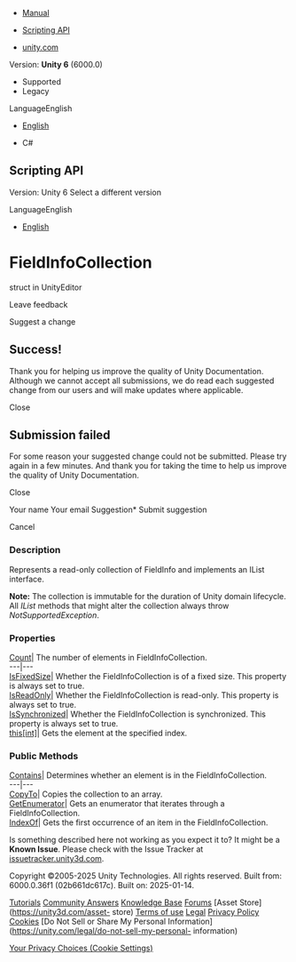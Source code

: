 [ ]()

  * [Manual](../Manual/index.html)
  * [Scripting API](../ScriptReference/index.html)

  * [unity.com](https://unity.com/)

Version: **Unity 6** (6000.0)

  * Supported
  * Legacy

LanguageEnglish

  * [English]()

  * C#

[ ](https://docs.unity3d.com)

## Scripting API

Version: Unity 6 Select a different version

LanguageEnglish

  * [English]()

# FieldInfoCollection

struct in UnityEditor

Leave feedback

Suggest a change

## Success!

Thank you for helping us improve the quality of Unity Documentation. Although
we cannot accept all submissions, we do read each suggested change from our
users and will make updates where applicable.

Close

## Submission failed

For some reason your suggested change could not be submitted. Please <a>try
again</a> in a few minutes. And thank you for taking the time to help us
improve the quality of Unity Documentation.

Close

Your name Your email Suggestion* Submit suggestion

Cancel

[ ]()

### Description

Represents a read-only collection of FieldInfo and implements an IList
interface.

**Note:** The collection is immutable for the duration of Unity domain
lifecycle. All _IList_ methods that might alter the collection always throw
_NotSupportedException_.

### Properties

[Count](TypeCache.FieldInfoCollection.Count.html)| The number of elements in
FieldInfoCollection.  
---|---  
[IsFixedSize](TypeCache.FieldInfoCollection.IsFixedSize.html)| Whether the
FieldInfoCollection is of a fixed size. This property is always set to true.  
[IsReadOnly](TypeCache.FieldInfoCollection.IsReadOnly.html)| Whether the
FieldInfoCollection is read-only. This property is always set to true.  
[IsSynchronized](TypeCache.FieldInfoCollection.IsSynchronized.html)| Whether
the FieldInfoCollection is synchronized. This property is always set to true.  
[this[int]](TypeCache.FieldInfoCollection.Index_operator.html)| Gets the
element at the specified index.  
  
### Public Methods

[Contains](TypeCache.FieldInfoCollection.Contains.html)| Determines whether an
element is in the FieldInfoCollection.  
---|---  
[CopyTo](TypeCache.FieldInfoCollection.CopyTo.html)| Copies the collection to
an array.  
[GetEnumerator](TypeCache.FieldInfoCollection.GetEnumerator.html)| Gets an
enumerator that iterates through a FieldInfoCollection.  
[IndexOf](TypeCache.FieldInfoCollection.IndexOf.html)| Gets the first
occurrence of an item in the FieldInfoCollection.  
  
Is something described here not working as you expect it to? It might be a
**Known Issue**. Please check with the Issue Tracker at
[issuetracker.unity3d.com](https://issuetracker.unity3d.com).

Copyright ©2005-2025 Unity Technologies. All rights reserved. Built from:
6000.0.36f1 (02b661dc617c). Built on: 2025-01-14.

[Tutorials](https://unity3d.com/learn) [Community
Answers](https://answers.unity3d.com) [Knowledge
Base](https://support.unity3d.com/hc/en-us)
[Forums](https://forum.unity3d.com) [Asset Store](https://unity3d.com/asset-
store) [Terms of use](https://docs.unity3d.com/Manual/TermsOfUse.html)
[Legal](https://unity.com/legal) [Privacy
Policy](https://unity.com/legal/privacy-policy)
[Cookies](https://unity.com/legal/cookie-policy) [Do Not Sell or Share My
Personal Information](https://unity.com/legal/do-not-sell-my-personal-
information)

[Your Privacy Choices (Cookie Settings)](javascript:void\(0\);)

